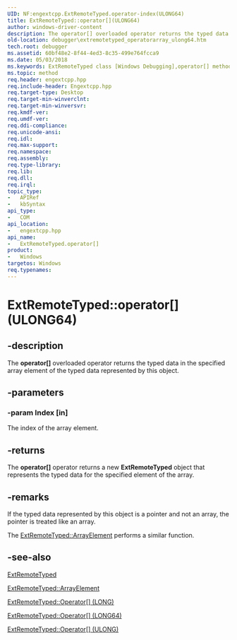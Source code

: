 ```yaml
---
UID: NF:engextcpp.ExtRemoteTyped.operator-index(ULONG64)
title: ExtRemoteTyped::operator[](ULONG64)
author: windows-driver-content
description: The operator[] overloaded operator returns the typed data in the specified array element of the typed data represented by this object.
old-location: debugger\extremotetyped_operatorarray_ulong64.htm
tech.root: debugger
ms.assetid: 60bf48e2-8f44-4ed3-8c35-499e764fcca9
ms.date: 05/03/2018
ms.keywords: ExtRemoteTyped class [Windows Debugging],operator[] method, ExtRemoteTyped.operator[], ExtRemoteTyped.operator[](ULONG64), ExtRemoteTyped::operator[], ExtRemoteTyped::operator[](ULONG64), debugger.extremotetyped_operatorarray_ulong64, operator[], operator[] method [Windows Debugging], operator[] method [Windows Debugging],ExtRemoteTyped class
ms.topic: method
req.header: engextcpp.hpp
req.include-header: Engextcpp.hpp
req.target-type: Desktop
req.target-min-winverclnt: 
req.target-min-winversvr: 
req.kmdf-ver: 
req.umdf-ver: 
req.ddi-compliance: 
req.unicode-ansi: 
req.idl: 
req.max-support: 
req.namespace: 
req.assembly: 
req.type-library: 
req.lib: 
req.dll: 
req.irql: 
topic_type:
-	APIRef
-	kbSyntax
api_type:
-	COM
api_location:
-	engextcpp.hpp
api_name:
-	ExtRemoteTyped.operator[]
product:
-	Windows
targetos: Windows
req.typenames: 
---
```


# ExtRemoteTyped::operator\[\](ULONG64)


## -description


The <b>operator[]</b> overloaded operator returns the typed data in the specified array element of the typed data represented by this object.


## -parameters




### -param Index [in]

The index of the array element.


## -returns



The <b>operator[]</b> operator returns a new <b>ExtRemoteTyped</b> object that represents the typed data for the specified element of the array.




## -remarks



If the typed data represented by this object is a pointer and not an array, the pointer is treated like an array.

The <a href="https://msdn.microsoft.com/library/windows/hardware/ff544211">ExtRemoteTyped::ArrayElement</a> performs a similar function.




## -see-also




<a href="https://msdn.microsoft.com/library/windows/hardware/ff544162">ExtRemoteTyped</a>



<a href="https://msdn.microsoft.com/library/windows/hardware/ff544211">ExtRemoteTyped::ArrayElement</a>



<a href="https://msdn.microsoft.com/b75a0cec-fda6-45a3-ac60-915fc5862456">ExtRemoteTyped::Operator[] (LONG)</a>



<a href="https://msdn.microsoft.com/1c2a78ca-5820-40d5-936a-99d50661c982">ExtRemoteTyped::Operator[] (LONG64)</a>



<a href="https://msdn.microsoft.com/d264f2a1-20fa-4bd3-9db5-f253cc5ad0e6">ExtRemoteTyped::Operator[] (ULONG)</a>
 

 

